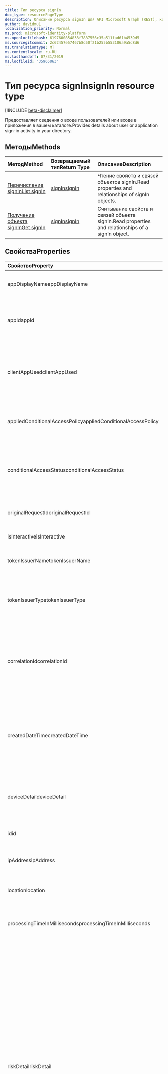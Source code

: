 ```yaml
---
title: Тип ресурса signIn
doc_type: resourcePageType
description: Описание ресурса signIn для API Microsoft Graph (REST), который помогает проводить аудит входа пользователей и входа в приложения (бета-версия).
author: davidmu1
localization_priority: Normal
ms.prod: microsoft-identity-platform
ms.openlocfilehash: 6197600854833f7887556c35a511fad61b4539d5
ms.sourcegitcommit: 2c62457e57467b8d50f21b255b553106a9a5d8d6
ms.translationtype: MT
ms.contentlocale: ru-RU
ms.lasthandoff: 07/31/2019
ms.locfileid: "35965063"
---
```

# <a name="signin-resource-type"></a><span data-ttu-id="4598f-103">Тип ресурса signIn</span><span class="sxs-lookup"><span data-stu-id="4598f-103">signIn resource type</span></span>

[!INCLUDE [beta-disclaimer](../../includes/beta-disclaimer.md)]

<span data-ttu-id="4598f-104">Предоставляет сведения о входе пользователей или входе в приложения в вашем каталоге.</span><span class="sxs-lookup"><span data-stu-id="4598f-104">Provides details about user or application sign-in activity in your directory.</span></span> 

## <a name="methods"></a><span data-ttu-id="4598f-105">Методы</span><span class="sxs-lookup"><span data-stu-id="4598f-105">Methods</span></span>

| <span data-ttu-id="4598f-106">Метод</span><span class="sxs-lookup"><span data-stu-id="4598f-106">Method</span></span>           | <span data-ttu-id="4598f-107">Возвращаемый тип</span><span class="sxs-lookup"><span data-stu-id="4598f-107">Return Type</span></span>    |<span data-ttu-id="4598f-108">Описание</span><span class="sxs-lookup"><span data-stu-id="4598f-108">Description</span></span>|
|:---------------|:--------|:----------|
|[<span data-ttu-id="4598f-109">Перечисление signIn</span><span class="sxs-lookup"><span data-stu-id="4598f-109">List signIn</span></span>](../api/signin-list.md) | [<span data-ttu-id="4598f-110">signIn</span><span class="sxs-lookup"><span data-stu-id="4598f-110">signIn</span></span>](signin.md) |<span data-ttu-id="4598f-111">Чтение свойств и связей объектов signIn.</span><span class="sxs-lookup"><span data-stu-id="4598f-111">Read properties and relationships of signIn objects.</span></span>|
|[<span data-ttu-id="4598f-112">Получение объекта signIn</span><span class="sxs-lookup"><span data-stu-id="4598f-112">Get signIn</span></span>](../api/signin-get.md) | [<span data-ttu-id="4598f-113">signIn</span><span class="sxs-lookup"><span data-stu-id="4598f-113">signIn</span></span>](signin.md) |<span data-ttu-id="4598f-114">Считывание свойств и связей объекта signIn.</span><span class="sxs-lookup"><span data-stu-id="4598f-114">Read properties and relationships of a signIn object.</span></span>|

## <a name="properties"></a><span data-ttu-id="4598f-115">Свойства</span><span class="sxs-lookup"><span data-stu-id="4598f-115">Properties</span></span>
| <span data-ttu-id="4598f-116">Свойство</span><span class="sxs-lookup"><span data-stu-id="4598f-116">Property</span></span>     | <span data-ttu-id="4598f-117">Тип</span><span class="sxs-lookup"><span data-stu-id="4598f-117">Type</span></span>   |<span data-ttu-id="4598f-118">Описание</span><span class="sxs-lookup"><span data-stu-id="4598f-118">Description</span></span>|
|:---------------|:--------|:----------|
|<span data-ttu-id="4598f-119">appDisplayName</span><span class="sxs-lookup"><span data-stu-id="4598f-119">appDisplayName</span></span>|<span data-ttu-id="4598f-120">String</span><span class="sxs-lookup"><span data-stu-id="4598f-120">String</span></span>|<span data-ttu-id="4598f-121">Обозначает имя приложения, отображаемое на портале Azure.</span><span class="sxs-lookup"><span data-stu-id="4598f-121">Refers to the application name displayed in the Azure Portal.</span></span>|
|<span data-ttu-id="4598f-122">appId</span><span class="sxs-lookup"><span data-stu-id="4598f-122">appId</span></span>|<span data-ttu-id="4598f-123">String</span><span class="sxs-lookup"><span data-stu-id="4598f-123">String</span></span>|<span data-ttu-id="4598f-124">Обозначает уникальный идентификатор GUID, представляющий идентификатор приложения в Azure Active Directory.</span><span class="sxs-lookup"><span data-stu-id="4598f-124">Refers to the Unique GUID representing Application Id in the Azure Active Directory.</span></span>|
|<span data-ttu-id="4598f-125">clientAppUsed</span><span class="sxs-lookup"><span data-stu-id="4598f-125">clientAppUsed</span></span>|<span data-ttu-id="4598f-126">String</span><span class="sxs-lookup"><span data-stu-id="4598f-126">String</span></span>|<span data-ttu-id="4598f-127">Представляет устаревший клиент, использовавшийся для действия входа. Например:</span><span class="sxs-lookup"><span data-stu-id="4598f-127">Provides the legacy client used for sign-in activty.E.g.</span></span> <span data-ttu-id="4598f-128">браузер, Exchange Active Sync, современные клиенты, IMAP, MAPI, SMTP, POP.</span><span class="sxs-lookup"><span data-stu-id="4598f-128">includes Browser, Exchange Active Sync,Modern clients, IMAP, MAPI, SMTP, POP.</span></span>|
|<span data-ttu-id="4598f-129">appliedConditionalAccessPolicy</span><span class="sxs-lookup"><span data-stu-id="4598f-129">appliedConditionalAccessPolicy</span></span>|<span data-ttu-id="4598f-130">Коллекция [conditionalAccessPolicy](conditionalaccesspolicy.md)</span><span class="sxs-lookup"><span data-stu-id="4598f-130">[conditionalAccessPolicy](conditionalaccesspolicy.md) collection</span></span>|<span data-ttu-id="4598f-131">Предоставляет список политик условного доступа, запускаемых соответствующим действием входа.</span><span class="sxs-lookup"><span data-stu-id="4598f-131">Provides a list of conditional access policies that are triggered by the corresponding sign-in activity.</span></span>|
|<span data-ttu-id="4598f-132">conditionalAccessStatus</span><span class="sxs-lookup"><span data-stu-id="4598f-132">conditionalAccessStatus</span></span>|<span data-ttu-id="4598f-133">string</span><span class="sxs-lookup"><span data-stu-id="4598f-133">string</span></span>| <span data-ttu-id="4598f-134">Предоставляет состояние запущенной политики условного доступа.</span><span class="sxs-lookup"><span data-stu-id="4598f-134">Provides the status of the conditional access policy triggered.</span></span> <span data-ttu-id="4598f-135">Возможные значения: `success`, `failure`, `notApplied`, `unknownFutureValue`.</span><span class="sxs-lookup"><span data-stu-id="4598f-135">Possible values are: `success`, `failure`, `notApplied`, `unknownFutureValue`.</span></span>|
|<span data-ttu-id="4598f-136">originalRequestId</span><span class="sxs-lookup"><span data-stu-id="4598f-136">originalRequestId</span></span>|<span data-ttu-id="4598f-137">String</span><span class="sxs-lookup"><span data-stu-id="4598f-137">String</span></span>|<span data-ttu-id="4598f-138">Идентификатор первого запроса в последовательности проверки подлинности.</span><span class="sxs-lookup"><span data-stu-id="4598f-138">The request id of the first request in the authentication sequence.</span></span>|
|<span data-ttu-id="4598f-139">isInteractive</span><span class="sxs-lookup"><span data-stu-id="4598f-139">isInteractive</span></span>|<span data-ttu-id="4598f-140">Boolean</span><span class="sxs-lookup"><span data-stu-id="4598f-140">Boolean</span></span>|<span data-ttu-id="4598f-141">Указывает, является ли вход интерактивным.</span><span class="sxs-lookup"><span data-stu-id="4598f-141">Indicates if a signIn is interactive or not.</span></span>|
|<span data-ttu-id="4598f-142">tokenIssuerName</span><span class="sxs-lookup"><span data-stu-id="4598f-142">tokenIssuerName</span></span>|<span data-ttu-id="4598f-143">String</span><span class="sxs-lookup"><span data-stu-id="4598f-143">String</span></span>|<span data-ttu-id="4598f-144">Имя поставщика удостоверений (например, sts.microsoft.com)</span><span class="sxs-lookup"><span data-stu-id="4598f-144">Name of the identity Provider (e.g. sts.microsoft.com)</span></span>|
|<span data-ttu-id="4598f-145">tokenIssuerType</span><span class="sxs-lookup"><span data-stu-id="4598f-145">tokenIssuerType</span></span>|<span data-ttu-id="4598f-146">String</span><span class="sxs-lookup"><span data-stu-id="4598f-146">String</span></span>|<span data-ttu-id="4598f-147">Представляет тип identityProvider.</span><span class="sxs-lookup"><span data-stu-id="4598f-147">Provides the type of identityProvider.</span></span> <span data-ttu-id="4598f-148">Возможные значения: `AzureAD`, `ADFederationServices`, `UnknownFutureValue`.</span><span class="sxs-lookup"><span data-stu-id="4598f-148">Possible values are `AzureAD`, `ADFederationServices`, `UnknownFutureValue`.</span></span>|
|<span data-ttu-id="4598f-149">correlationId</span><span class="sxs-lookup"><span data-stu-id="4598f-149">correlationId</span></span>|<span data-ttu-id="4598f-150">String</span><span class="sxs-lookup"><span data-stu-id="4598f-150">String</span></span>|<span data-ttu-id="4598f-151">Обозначает идентификатор, отправленный из клиента при инициации входа.</span><span class="sxs-lookup"><span data-stu-id="4598f-151">Refers to the ID that's sent from the client when the sign-in is initiated.</span></span> <span data-ttu-id="4598f-152">Используется для устранения неполадок с соответствующим действием входа при вызове службы поддержки.</span><span class="sxs-lookup"><span data-stu-id="4598f-152">This is used for troubleshooting the corresponding sign-in activity when calling helpdesk or support.</span></span>|
|<span data-ttu-id="4598f-153">createdDateTime</span><span class="sxs-lookup"><span data-stu-id="4598f-153">createdDateTime</span></span>|<span data-ttu-id="4598f-154">DateTimeOffset</span><span class="sxs-lookup"><span data-stu-id="4598f-154">DateTimeOffset</span></span>|<span data-ttu-id="4598f-155">Предоставляет дату и время инициации входа.</span><span class="sxs-lookup"><span data-stu-id="4598f-155">Provides the date and time the sign-in was initiated.</span></span> <span data-ttu-id="4598f-156">Тип Timestamp всегда представлен в формате времени UTC.</span><span class="sxs-lookup"><span data-stu-id="4598f-156">The Timestamp type is always in UTC time.</span></span> <span data-ttu-id="4598f-157">Например, значение полуночи 1 января 2014 г. в формате UTC выглядит так: `'2014-01-01T00:00:00Z'`.</span><span class="sxs-lookup"><span data-stu-id="4598f-157">For example, midnight UTC on Jan 1, 2014 would look like this: `'2014-01-01T00:00:00Z'`</span></span>|
|<span data-ttu-id="4598f-158">deviceDetail</span><span class="sxs-lookup"><span data-stu-id="4598f-158">deviceDetail</span></span>|[<span data-ttu-id="4598f-159">deviceDetail</span><span class="sxs-lookup"><span data-stu-id="4598f-159">deviceDetail</span></span>](devicedetail.md)|<span data-ttu-id="4598f-160">Предоставляет сведения об устройстве, с которого выполнен вход.</span><span class="sxs-lookup"><span data-stu-id="4598f-160">Provides the device information from where the sign-in occurred.</span></span> <span data-ttu-id="4598f-161">Содержит такие сведения, как deviceId, ОС, браузер.</span><span class="sxs-lookup"><span data-stu-id="4598f-161">It inclules information like deviceId, OS, browser.</span></span> |
|<span data-ttu-id="4598f-162">id</span><span class="sxs-lookup"><span data-stu-id="4598f-162">id</span></span>|<span data-ttu-id="4598f-163">String</span><span class="sxs-lookup"><span data-stu-id="4598f-163">String</span></span>|<span data-ttu-id="4598f-164">Указывает уникальный идентификатор, представляющий действие входа.</span><span class="sxs-lookup"><span data-stu-id="4598f-164">Indicates unique ID representing the sign-in activity.</span></span>|
|<span data-ttu-id="4598f-165">ipAddress</span><span class="sxs-lookup"><span data-stu-id="4598f-165">ipAddress</span></span>|<span data-ttu-id="4598f-166">String</span><span class="sxs-lookup"><span data-stu-id="4598f-166">String</span></span>|<span data-ttu-id="4598f-167">Предоставляет IP-адрес клиента, из которого выполнен вход.</span><span class="sxs-lookup"><span data-stu-id="4598f-167">Provides the IP address of the client from where the sign-in occurred.</span></span>|
|<span data-ttu-id="4598f-168">location</span><span class="sxs-lookup"><span data-stu-id="4598f-168">location</span></span>|[<span data-ttu-id="4598f-169">signInLocation</span><span class="sxs-lookup"><span data-stu-id="4598f-169">signInLocation</span></span>](signinlocation.md)|<span data-ttu-id="4598f-170">Представляет город, область и 2-буквенный код страны, откуда выполнен вход.</span><span class="sxs-lookup"><span data-stu-id="4598f-170">Provides the city, state and 2 letter country code from where the sign-in occurred.</span></span>|
|<span data-ttu-id="4598f-171">processingTimeInMilliseconds</span><span class="sxs-lookup"><span data-stu-id="4598f-171">processingTimeInMilliseconds</span></span>|<span data-ttu-id="4598f-172">Int</span><span class="sxs-lookup"><span data-stu-id="4598f-172">Int</span></span>|<span data-ttu-id="4598f-173">Предоставляет время обработки запроса (в миллисекундах) в службе маркеров безопасности AD</span><span class="sxs-lookup"><span data-stu-id="4598f-173">Provides the request processing time in milliseconds in AD STS</span></span>|
|<span data-ttu-id="4598f-174">riskDetail</span><span class="sxs-lookup"><span data-stu-id="4598f-174">riskDetail</span></span>|`riskDetail`|<span data-ttu-id="4598f-175">Предоставляет "причину" определенного состояния пользователя с риском, входа или события риска.</span><span class="sxs-lookup"><span data-stu-id="4598f-175">Provides the 'reason' behind a specific state of a risky user, sign-in or a risk event.</span></span> <span data-ttu-id="4598f-176">Возможные значения: `none`, `adminGeneratedTemporaryPassword`, `userPerformedSecuredPasswordChange`, `userPerformedSecuredPasswordReset`, `adminConfirmedSigninSafe`, `aiConfirmedSigninSafe`, `userPassedMFADrivenByRiskBasedPolicy`, `adminDismissedAllRiskForUser`, `adminConfirmedSigninCompromised`, `unknownFutureValue`.</span><span class="sxs-lookup"><span data-stu-id="4598f-176">The possible values are: `none`, `adminGeneratedTemporaryPassword`, `userPerformedSecuredPasswordChange`, `userPerformedSecuredPasswordReset`, `adminConfirmedSigninSafe`, `aiConfirmedSigninSafe`, `userPassedMFADrivenByRiskBasedPolicy`, `adminDismissedAllRiskForUser`, `adminConfirmedSigninCompromised`, `unknownFutureValue`.</span></span> <span data-ttu-id="4598f-177">Значение `none` означает, что действия для пользователя или входа пока не выполнялись.</span><span class="sxs-lookup"><span data-stu-id="4598f-177">The value `none` means that no action has been performed on the user or sign-in so far.</span></span> <span data-ttu-id="4598f-178">**Примечание.** Сведения для этого свойства доступны только для пользователей Azure AD Premium P2.</span><span class="sxs-lookup"><span data-stu-id="4598f-178">**Note:** Details for this property are only available for Azure AD Premium P2 customers.</span></span> <span data-ttu-id="4598f-179">Для всех остальных пользователей возвращается значение `hidden`.</span><span class="sxs-lookup"><span data-stu-id="4598f-179">All other customers will be returned `hidden`.</span></span>|
|<span data-ttu-id="4598f-180">riskLevelAggregated</span><span class="sxs-lookup"><span data-stu-id="4598f-180">riskLevelAggregated</span></span>|`riskLevel`|<span data-ttu-id="4598f-181">Предоставляет агрегированный уровень риска.</span><span class="sxs-lookup"><span data-stu-id="4598f-181">Provides the aggregated risk level.</span></span> <span data-ttu-id="4598f-182">Допустимые значения: `none`, `low`, `medium`, `high`, `hidden` и `unknownFutureValue`.</span><span class="sxs-lookup"><span data-stu-id="4598f-182">The possible values are: `none`, `low`, `medium`, `high`, `hidden`, and `unknownFutureValue`.</span></span> <span data-ttu-id="4598f-183">Значение `hidden` означает, что пользователь или вход не разрешены в службе защиты идентификации Azure AD.</span><span class="sxs-lookup"><span data-stu-id="4598f-183">The value `hidden` means the user or sign-in was not enabled for Azure AD Identity Protection.</span></span> <span data-ttu-id="4598f-184">**Примечание.** Сведения для этого свойства доступны только для пользователей Azure AD Premium P2.</span><span class="sxs-lookup"><span data-stu-id="4598f-184">**Note:** Details for this property are only available for Azure AD Premium P2 customers.</span></span> <span data-ttu-id="4598f-185">Для всех остальных пользователей возвращается значение `hidden`.</span><span class="sxs-lookup"><span data-stu-id="4598f-185">All other customers will be returned `hidden`.</span></span>|
|<span data-ttu-id="4598f-186">riskLevelDuringSignIn</span><span class="sxs-lookup"><span data-stu-id="4598f-186">riskLevelDuringSignIn</span></span>|`riskLevel`|<span data-ttu-id="4598f-187">Предоставляет уровень риска при входе.</span><span class="sxs-lookup"><span data-stu-id="4598f-187">Provides the risk level during sign-in.</span></span> <span data-ttu-id="4598f-188">Допустимые значения: `none`, `low`, `medium`, `high`, `hidden` и `unknownFutureValue`.</span><span class="sxs-lookup"><span data-stu-id="4598f-188">The possible values are: `none`, `low`, `medium`, `high`, `hidden`, and `unknownFutureValue`.</span></span> <span data-ttu-id="4598f-189">Значение `hidden` означает, что пользователь или вход не разрешены в службе защиты идентификации Azure AD.</span><span class="sxs-lookup"><span data-stu-id="4598f-189">The value `hidden` means the user or sign-in was not enabled for Azure AD Identity Protection.</span></span> <span data-ttu-id="4598f-190">**Примечание.** Сведения для этого свойства доступны только для пользователей Azure AD Premium P2.</span><span class="sxs-lookup"><span data-stu-id="4598f-190">**Note:** Details for this property are only available for Azure AD Premium P2 customers.</span></span> <span data-ttu-id="4598f-191">Для всех остальных пользователей возвращается значение `hidden`.</span><span class="sxs-lookup"><span data-stu-id="4598f-191">All other customers will be returned `hidden`.</span></span>|
|<span data-ttu-id="4598f-192">riskEventTypes</span><span class="sxs-lookup"><span data-stu-id="4598f-192">riskEventTypes</span></span>|<span data-ttu-id="4598f-193">Коллекция `riskEventType`</span><span class="sxs-lookup"><span data-stu-id="4598f-193">`riskEventType` collection</span></span>|<span data-ttu-id="4598f-194">Предоставляет список типов событий риска, связанных с входом.</span><span class="sxs-lookup"><span data-stu-id="4598f-194">Provides the list of risk event types associated with the sign-in.</span></span> <span data-ttu-id="4598f-195">Допустимые значения: `unlikelyTravel`, `anonymizedIPAddress`, `maliciousIPAddress`, `unfamiliarFeatures`, `malwareInfectedIPAddress`, `suspiciousIPAddress`, `leakedCredentials`, `investigationsThreatIntelligence`,  `generic` и `unknownFutureValue`.</span><span class="sxs-lookup"><span data-stu-id="4598f-195">The possible values are: `unlikelyTravel`, `anonymizedIPAddress`, `maliciousIPAddress`, `unfamiliarFeatures`, `malwareInfectedIPAddress`, `suspiciousIPAddress`, `leakedCredentials`, `investigationsThreatIntelligence`,  `generic`, and `unknownFutureValue`.</span></span>|
|<span data-ttu-id="4598f-196">riskState</span><span class="sxs-lookup"><span data-stu-id="4598f-196">riskState</span></span>|`riskState`|<span data-ttu-id="4598f-197">Представляет "состояние риска" пользователя с риском, входа или события риска.</span><span class="sxs-lookup"><span data-stu-id="4598f-197">Provides the 'risk state' of a risky user, sign-in or a risk event.</span></span> <span data-ttu-id="4598f-198">Возможные значения: `none`, `confirmedSafe`, `remediated`, `dismissed`, `atRisk`, `confirmedCompromised`, `unknownFutureValue`.</span><span class="sxs-lookup"><span data-stu-id="4598f-198">The possible values are: `none`, `confirmedSafe`, `remediated`, `dismissed`, `atRisk`, `confirmedCompromised`, `unknownFutureValue`.</span></span>|
|<span data-ttu-id="4598f-199">mfaDetail</span><span class="sxs-lookup"><span data-stu-id="4598f-199">mfaDetail</span></span>|[<span data-ttu-id="4598f-200">mfaDetail</span><span class="sxs-lookup"><span data-stu-id="4598f-200">mfaDetail</span></span>](mfadetail.md)|<span data-ttu-id="4598f-201">Предоставляет сведения, связанные с многофакторной проверкой подлинности (MFA), например "Требуется MFA", "Состояние MFA", для соответствующего входа.</span><span class="sxs-lookup"><span data-stu-id="4598f-201">Provides the MFA related information like MFA Required, MFA Status for the corresponding sign-in.</span></span>|
|<span data-ttu-id="4598f-202">networkLocationDetails</span><span class="sxs-lookup"><span data-stu-id="4598f-202">networkLocationDetails</span></span>|<span data-ttu-id="4598f-203">Коллекция [networkLocationDetail](networklocationdetail.md)</span><span class="sxs-lookup"><span data-stu-id="4598f-203">[networkLocationDetail](networklocationdetail.md) collection</span></span>|<span data-ttu-id="4598f-204">Предоставляет сведения о сетевом расположении.</span><span class="sxs-lookup"><span data-stu-id="4598f-204">Provides details about the network location.</span></span>|
|<span data-ttu-id="4598f-205">status</span><span class="sxs-lookup"><span data-stu-id="4598f-205">status</span></span>|[<span data-ttu-id="4598f-206">signInStatus</span><span class="sxs-lookup"><span data-stu-id="4598f-206">signInStatus</span></span>](signinstatus.md)|<span data-ttu-id="4598f-207">Представляет состояние входа.</span><span class="sxs-lookup"><span data-stu-id="4598f-207">Provides the sign-in status.</span></span> <span data-ttu-id="4598f-208">Возможные значения: `Success` и `Failure`.</span><span class="sxs-lookup"><span data-stu-id="4598f-208">Possible values include `Success` and `Failure`.</span></span>|
|<span data-ttu-id="4598f-209">userDisplayName</span><span class="sxs-lookup"><span data-stu-id="4598f-209">userDisplayName</span></span>|<span data-ttu-id="4598f-210">String</span><span class="sxs-lookup"><span data-stu-id="4598f-210">String</span></span>|<span data-ttu-id="4598f-211">Указывает отображаемое имя пользователя.</span><span class="sxs-lookup"><span data-stu-id="4598f-211">Indicates the display Name of the User.</span></span>|
|<span data-ttu-id="4598f-212">userId</span><span class="sxs-lookup"><span data-stu-id="4598f-212">userId</span></span>|<span data-ttu-id="4598f-213">String</span><span class="sxs-lookup"><span data-stu-id="4598f-213">String</span></span>|<span data-ttu-id="4598f-214">Указывает userId пользователя.</span><span class="sxs-lookup"><span data-stu-id="4598f-214">Indicates the userId of the user.</span></span>|
|<span data-ttu-id="4598f-215">userPrincipalName</span><span class="sxs-lookup"><span data-stu-id="4598f-215">userPrincipalName</span></span>|<span data-ttu-id="4598f-216">String</span><span class="sxs-lookup"><span data-stu-id="4598f-216">String</span></span>|<span data-ttu-id="4598f-217">Указывает UPN пользователя.</span><span class="sxs-lookup"><span data-stu-id="4598f-217">Indicates the UPN of the user.</span></span>|
|<span data-ttu-id="4598f-218">resourceDisplayName</span><span class="sxs-lookup"><span data-stu-id="4598f-218">resourceDisplayName</span></span>|<span data-ttu-id="4598f-219">String</span><span class="sxs-lookup"><span data-stu-id="4598f-219">String</span></span>|<span data-ttu-id="4598f-220">Указывает имя ресурса, в который вошел пользователь.</span><span class="sxs-lookup"><span data-stu-id="4598f-220">Indicates the name of the resource that the user signed into</span></span>|
|<span data-ttu-id="4598f-221">resourceId</span><span class="sxs-lookup"><span data-stu-id="4598f-221">resourceId</span></span>|<span data-ttu-id="4598f-222">String</span><span class="sxs-lookup"><span data-stu-id="4598f-222">String</span></span>|<span data-ttu-id="4598f-223">Указывает идентификатор ресурса, в который вошел пользователь.</span><span class="sxs-lookup"><span data-stu-id="4598f-223">Indicates the Id of the resource that the user signed into.</span></span>|
|<span data-ttu-id="4598f-224">authenticationMethodsUsed</span><span class="sxs-lookup"><span data-stu-id="4598f-224">authenticationMethodsUsed</span></span>|<span data-ttu-id="4598f-225">String</span><span class="sxs-lookup"><span data-stu-id="4598f-225">String</span></span>|<span data-ttu-id="4598f-226">Указывает список примененных методов проверки подлинности</span><span class="sxs-lookup"><span data-stu-id="4598f-226">Indicates the list of Authentication methods used</span></span>|

## <a name="relationships"></a><span data-ttu-id="4598f-227">Связи</span><span class="sxs-lookup"><span data-stu-id="4598f-227">Relationships</span></span>
<span data-ttu-id="4598f-228">Нет</span><span class="sxs-lookup"><span data-stu-id="4598f-228">None</span></span>


## <a name="json-representation"></a><span data-ttu-id="4598f-229">Представление JSON</span><span class="sxs-lookup"><span data-stu-id="4598f-229">JSON representation</span></span>

<span data-ttu-id="4598f-230">Ниже представлено описание ресурса в формате JSON.</span><span class="sxs-lookup"><span data-stu-id="4598f-230">Here is a JSON representation of the resource.</span></span>

<!-- {
  "blockType": "resource",
  "optionalProperties": [

  ],
  "@odata.type": "microsoft.graph.signIn"
}-->

```json
{
  "id": "String (identifier)",
  "createdDateTime": "String (timestamp)",
  "userDisplayName": "String",
  "userPrincipalName": "String",
  "userId": "String",
  "appDisplayName": "String",
  "appId": "String",
  "ipAddress": "String",
  "clientAppUsed": "String",
  "mfaDetail": {"@odata.type": "microsoft.graph.mfaDetail"},
  "correlationId": "String",
  "conditionalAccessStatus": "string",
  "appliedConditionalAccessPolicy": [{"@odata.type": "microsoft.graph.appliedConditionalAccessPolicy"}],
  "originalRequestId": "String",
  "isInteractive": "String",
  "tokenIssuerName": "String",
  "tokenIssuerType": "String",
  "deviceDetail": {"@odata.type": "microsoft.graph.deviceDetail"},
  "location": {"@odata.type": "microsoft.graph.signInLocation"},
  "riskDetail": "string",
  "riskLevelAggregated": "string",
  "riskLevelDuringSignIn": "string",
  "riskState": "string",
  "riskEventTypes": ["String"],
  "resourceDisplayName": "string",
  "resourceId": "string",
  "authenticationMethodsUsed": "string",
  "status": {"@odata.type": "microsoft.graph.signInStatus"},
  "processingTimeInMilliseconds": 12356,
  "networkLocationDetails": [{"@odata.type": "microsoft.graph.networkLocationDetail"}]
}

```

<!-- uuid: 8fcb5dbc-d5aa-4681-8e31-b001d5168d79
2015-10-25 14:57:30 UTC -->
<!-- {
  "type": "#page.annotation",
  "description": "signIn resource",
  "keywords": "",
  "section": "documentation",
  "tocPath": ""
}-->
